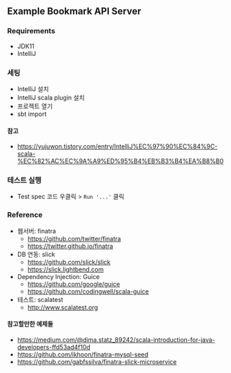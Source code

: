 ## Example Bookmark API Server

### Requirements
- JDK11
- IntelliJ

### 세팅
- IntelliJ 설치
- IntelliJ scala plugin 설치
- 프로젝트 열기
- sbt import

#### 참고
- https://yujuwon.tistory.com/entry/IntelliJ%EC%97%90%EC%84%9C-scala-%EC%82%AC%EC%9A%A9%ED%95%B4%EB%B3%B4%EA%B8%B0

### 테스트 실행
- Test spec 코드 우클릭 > `Run '...'` 클릭

### Reference
- 웹서버: finatra
    - https://github.com/twitter/finatra
    - https://twitter.github.io/finatra
- DB 연동: slick
    - https://github.com/slick/slick
    - https://slick.lightbend.com
- Dependency Injection: Guice
    - https://github.com/google/guice
    - https://github.com/codingwell/scala-guice
- 테스트: scalatest
    - http://www.scalatest.org

#### 참고할만한 예제들
- https://medium.com/@dima.statz_89242/scala-introduction-for-java-developers-ffd53ad4f10d
- https://github.com/ikhoon/finatra-mysql-seed
- https://github.com/gabfssilva/finatra-slick-microservice
